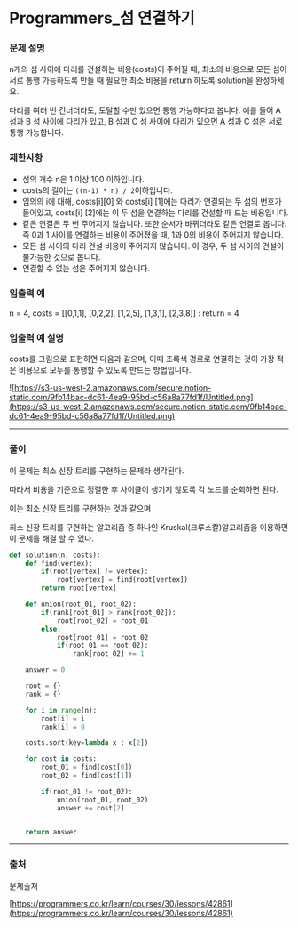 # Programmers_섬 연결하기

### **문제 설명**

n개의 섬 사이에 다리를 건설하는 비용(costs)이 주어질 때, 최소의 비용으로 모든 섬이 서로 통행 가능하도록 만들 때 필요한 최소 비용을 return 하도록 solution을 완성하세요.

다리를 여러 번 건너더라도, 도달할 수만 있으면 통행 가능하다고 봅니다. 예를 들어 A 섬과 B 섬 사이에 다리가 있고, B 섬과 C 섬 사이에 다리가 있으면 A 섬과 C 섬은 서로 통행 가능합니다.

### 제한사항

- 섬의 개수 n은 1 이상 100 이하입니다.
- costs의 길이는 `((n-1) * n) / 2`이하입니다.
- 임의의 i에 대해, costs[i][0] 와 costs[i] [1]에는 다리가 연결되는 두 섬의 번호가 들어있고, costs[i] [2]에는 이 두 섬을 연결하는 다리를 건설할 때 드는 비용입니다.
- 같은 연결은 두 번 주어지지 않습니다. 또한 순서가 바뀌더라도 같은 연결로 봅니다. 즉 0과 1 사이를 연결하는 비용이 주어졌을 때, 1과 0의 비용이 주어지지 않습니다.
- 모든 섬 사이의 다리 건설 비용이 주어지지 않습니다. 이 경우, 두 섬 사이의 건설이 불가능한 것으로 봅니다.
- 연결할 수 없는 섬은 주어지지 않습니다.

### 입출력 예

n = 4, costs = [[0,1,1], [0,2,2], [1,2,5], [1,3,1], [2,3,8]] : return = 4

### 입출력 예 설명

costs를 그림으로 표현하면 다음과 같으며, 이때 초록색 경로로 연결하는 것이 가장 적은 비용으로 모두를 통행할 수 있도록 만드는 방법입니다.

![https://s3-us-west-2.amazonaws.com/secure.notion-static.com/9fb14bac-dc61-4ea9-95bd-c56a8a77fd1f/Untitled.png](https://s3-us-west-2.amazonaws.com/secure.notion-static.com/9fb14bac-dc61-4ea9-95bd-c56a8a77fd1f/Untitled.png)

---

### 풀이

이 문제는 최소 신장 트리를 구현하는 문제라 생각된다.

따라서 비용을 기준으로 정렬한 후 사이클이 생기지 않도록 각 노드를 순회하면 된다.

이는 최소 신장 트리를 구현하는 것과 같으며

최소 신장 트리를 구현하는 알고리즘 중 하나인 Kruskal(크루스칼)알고리즘을 이용하면 이 문제를 해결 할 수 있다.

```python
def solution(n, costs):
    def find(vertex):
        if(root[vertex] != vertex):
            root[vertex] = find(root[vertex])
        return root[vertex]

    def union(root_01, root_02):
        if(rank[root_01] > rank[root_02]):
            root[root_02] = root_01
        else:
            root[root_01] = root_02
            if(root_01 == root_02):
                rank[root_02] += 1

    answer = 0

    root = {}
    rank = {}

    for i in range(n):
        root[i] = i
        rank[i] = 0

    costs.sort(key=lambda x : x[2])

    for cost in costs:
        root_01 = find(cost[0])
        root_02 = find(cost[1])

        if(root_01 != root_02):
            union(root_01, root_02)
            answer += cost[2]


    return answer
```

---

### 출처

문제출처

[https://programmers.co.kr/learn/courses/30/lessons/42861](https://programmers.co.kr/learn/courses/30/lessons/42861)
